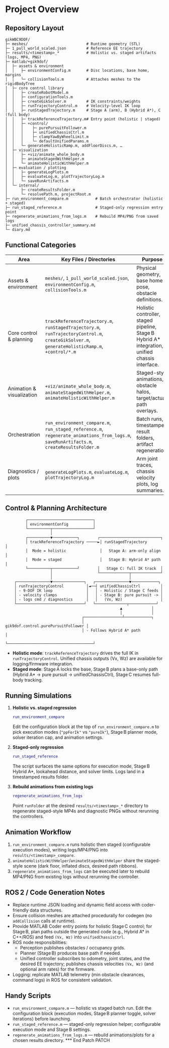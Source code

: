 # Project Overview

## Repository Layout

```
gikWBC9DOF/
├─ meshes/                          # Runtime geometry (STL)
├─ 1_pull_world_scaled.json         # Reference EE trajectory
├─ results/<timestamp>_*            # Holistic vs. staged artifacts (logs, MP4, PNG)
├─ matlab/+gik9dof/
│  ├─ assets & environment
│  │   ├─ environmentConfig.m       # Disc locations, base home, margins
│  │   └─ collisionTools.m          # Attaches meshes to the rigidBodyTree
│  ├─ core control library
│  │   ├─ createRobotModel.m
│  │   ├─ configurationTools.m
│  │   ├─ createGikSolver.m         # IK constraints/weights
│  │   ├─ runTrajectoryControl.m    # Velocity-level IK loop
│  │   ├─ runStagedTrajectory.m     # Stage A (arm), B (Hybrid A*), C (full body)
│  │   ├─ trackReferenceTrajectory.m# Entry point (holistic | staged)
│  │   ├─ +control/
│  │   │    ├─ purePursuitFollower.m
│  │   │    ├─ unifiedChassisCtrl.m
│  │   │    ├─ clampYawByWheelLimit.m
│  │   │    └─ defaultUnifiedParams.m
│  │   └─ generateHolisticRamp.m, addFloorDiscs.m, …
│  ├─ visualization
│  │   ├─ +viz/animate_whole_body.m
│  │   ├─ animateStagedWithHelper.m
│  │   └─ animateHolisticWithHelper.m
│  ├─ evaluation / plotting
│  │   ├─ generateLogPlots.m
│  │   ├─ evaluateLog.m, plotTrajectoryLog.m
│  │   └─ saveRunArtifacts.m
│  └─ internal/
│      ├─ createResultsFolder.m
│      └─ resolvePath.m, projectRoot.m
├─ run_environment_compare.m            # Batch orchestrator (holistic + staged)
├─ run_staged_reference.m               # Staged-only regression entry point
├─ regenerate_animations_from_logs.m    # Rebuild MP4/PNG from saved logs
├─ unified_chassis_controller_summary.md
└─ diary.md
```

## Functional Categories

| Area                      | Key Files / Directories                                             | Purpose |
|---------------------------|---------------------------------------------------------------------|---------|
| Assets & environment      | `meshes/`, `1_pull_world_scaled.json`, `environmentConfig.m`, `collisionTools.m` | Physical geometry, base home pose, obstacle definitions. |
| Core control & planning   | `trackReferenceTrajectory.m`, `runStagedTrajectory.m`, `runTrajectoryControl.m`, `createGikSolver.m`, `generateHolisticRamp.m`, `+control/*.m` | Holistic controller, staged pipeline, Stage B Hybrid A* integration, unified chassis interface. |
| Animation & visualization | `+viz/animate_whole_body.m`, `animateStagedWithHelper.m`, `animateHolisticWithHelper.m` | Staged-style animations, obstacle halos, target/actual path overlays. |
| Orchestration             | `run_environment_compare.m`, `run_staged_reference.m`, `regenerate_animations_from_logs.m`, `saveRunArtifacts.m`, `createResultsFolder.m` | Batch runs, timestamped result folders, artifact regeneration. |
| Diagnostics / plots       | `generateLogPlots.m`, `evaluateLog.m`, `plotTrajectoryLog.m`        | Arm joint traces, chassis velocity plots, log summaries. |

## Control & Planning Architecture

```
         ┌─────────────────────────────┐
         │ environmentConfig           │
         └──────────┬──────────────────┘
                    │
         ┌──────────▼───────────┐        ┌───────────────────────────┐
         │ trackReferenceTrajectory ─────►│ runStagedTrajectory       │
         │  Mode = holistic               │   Stage A: arm-only align │
         │  Mode = staged                 │   Stage B: Hybrid A* path │
         └──────────┬───────────┘        │   Stage C: full IK track  │
                    │                    └─────────────┬─────────────┘
                    │                                  │
    ┌───────────────▼──────────────┐   ┌───────────────▼────────────┐
    │ runTrajectoryControl          │◄──┤ unifiedChassisCtrl         │
    │ - 9-DOF IK loop               │   │ - Holistic / Stage C feeds │
    │ - velocity clamps             │   │ - Stage B: pure pursuit -> │
    │ - logs cmd / diagnostics      │   │   (Vx, Wz)                 │
    └──────────────────────────────┘   └──────────────┬────────────┘
                                                   ▲             │
                                                   │             │
                                  ┌─────────────────┴────────────┐
                                  │ gik9dof.control.purePursuitFollower │
                                  │ - Follows Hybrid A* path             │
                                  └──────────────────────────────────────┘
```

- **Holistic mode**: `trackReferenceTrajectory` drives the full IK in `runTrajectoryControl`. Unified chassis outputs (Vx, Wz) are available for logging/firmware integration.
- **Staged mode**: Stage A locks the base, Stage B plans a base-only path (Hybrid A* → pure pursuit → unifiedChassisCtrl), Stage C resumes full-body tracking.

## Running Simulations

1. **Holistic vs. staged regression**
   ```matlab
   run_environment_compare
   ```
   Edit the configuration block at the top of `run_environment_compare.m` to pick execution modes (`"ppForIk"` vs `"pureIk"`), Stage B planner mode, solver iteration cap, and animation settings.

2. **Staged-only regression**
   ```matlab
   run_staged_reference
   ```
   The script surfaces the same options for execution mode, Stage B Hybrid A*, lookahead distance, and solver limits. Logs land in a timestamped results folder.

3. **Rebuild animations from existing logs**
   ```matlab
   regenerate_animations_from_logs
   ```
   Point `runFolder` at the desired `results/<timestamp>_*` directory to regenerate staged-style MP4s and diagnostic PNGs without rerunning the controllers.

## Animation Workflow

1. `run_environment_compare.m` runs holistic then staged (configurable execution modes), writing logs/MP4/PNG into `results/<timestamp>_compare`.
2. `animateHolisticWithHelper`/`animateStagedWithHelper` share the staged-style scene (dark floor, inflated discs, desired path ribbons).
3. `regenerate_animations_from_logs` can be executed later to rebuild MP4/PNG from existing logs without rerunning the controller.

## ROS 2 / Code Generation Notes

- Replace runtime JSON loading and dynamic field access with coder-friendly data structures.
- Ensure collision meshes are attached procedurally for codegen (no `addCollision` calls at runtime).
- Provide MATLAB Coder entry points for holistic Stage C control; for Stage B, plan paths outside the generated code (e.g., Hybrid A* in C++/ROS) and feed `(Vx, Wz)` into `unifiedChassisCtrl`.
- ROS node responsibilities:
  - Perception publishes obstacles / occupancy grids.
  - Planner (Stage B) produces base path if needed.
  - Unified controller subscribes to odometry, joint states, and the desired EE trajectory; publishes chassis velocities `(Vx, Wz)` (and optional arm rates) for the firmware.
- Logging: replicate MATLAB telemetry (min obstacle clearances, command logs) in ROS for consistent validation.

## Handy Scripts

- `run_environment_compare.m` — holistic vs staged batch run. Edit the configuration block (execution modes, Stage B planner toggle, solver iterations) before launching.
- `run_staged_reference.m` — staged-only regression helper; configurable execution mode and Stage B settings.
- `regenerate_animations_from_logs.m` — rebuild animations/plots for a chosen results directory.
*** End Patch
PATCH
